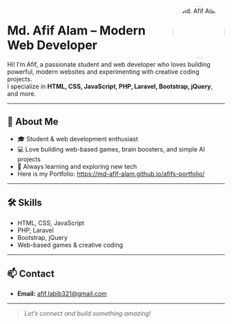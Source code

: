 <img src="https://github.com/md-afif-alam.png" width="120" alt="Md. Afif Alam" align="right" style="border-radius:50%"/>

# Md. Afif Alam – Modern Web Developer

Hi! I’m Afif, a passionate student and web developer who loves building powerful, modern websites and experimenting with creative coding projects.  
I specialize in **HTML, CSS, JavaScript, PHP, Laravel, Bootstrap, jQuery**, and more.

---

## 🚀 About Me

- 🎓 Student & web development enthusiast
- 💻 Love building web-based games, brain boosters, and simple AI projects
- 🔧 Always learning and exploring new tech
- Here is my Portfolio: https://md-afif-alam.github.io/afifs-portfolio/


---

## 🛠️ Skills

- HTML, CSS, JavaScript
- PHP, Laravel
- Bootstrap, jQuery
- Web-based games & creative coding

---


## 📫 Contact

- **Email:** afif.labib321@gmail.com

---

> _Let’s connect and build something amazing!_
